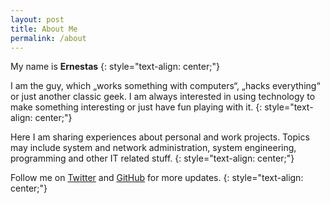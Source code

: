 ```yaml
---
layout: post
title: About Me
permalink: /about
---
```


My name is **Ernestas**
{: style="text-align: center;"}

I am the guy, which „works something with computers“, „hacks everything“ or just another classic geek.
I am always interested in using technology to make something interesting or just have fun playing with it.
{: style="text-align: center;"}

Here I am sharing experiences about personal and work projects.
Topics may include system and network administration, system engineering, programming and other IT related stuff.
{: style="text-align: center;"}

Follow me on <a href="https://twitter.com/ernnst7" target="_blank">Twitter</a> and <a href="https://github.com/ernnst" target="_blank">GitHub</a> for more updates.
{: style="text-align: center;"}
